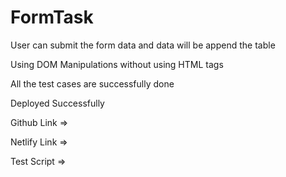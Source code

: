 # FormTask

User can submit the form data and data will be append the table

Using DOM Manipulations without using HTML tags

All the test cases are successfully done

Deployed Successfully

Github Link => 

Netlify Link =>

Test Script =>  <script src="https://app.zenclass.in/sheets/v1/js/zen/suite/bundle.js"></script>

